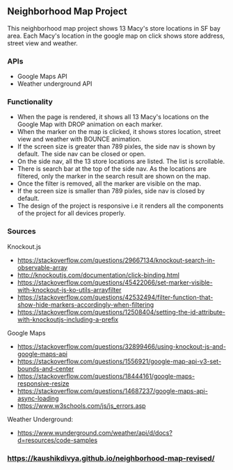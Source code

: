 ## Neighborhood Map Project

This neighborhood map project shows 13 Macy's store locations in SF bay area. Each Macy's location in the google map on click shows store address, street view and weather.

### APIs
- Google Maps API
- Weather underground API

### Functionality
- When the page is rendered, it shows all 13 Macy's locations on the Google Map with DROP animation on each marker.
- When the marker on the map is clicked, it shows stores location, street view and weather with BOUNCE animation.
- If the screen size is greater than 789 pixles, the side nav is shown by default. The side nav can be closed or open.
- On the side nav, all the 13 store locations are listed. The list is scrollable.
- There is search bar at the top of the side nav. As the locations are filtered, only the marker in the search result are shown on the map.
- Once the filter is removed, all the marker are visible on the map.
- If the screen size is smaller than 789 pixles, side nav is closed by default.
- The design of the project is responsive i.e it renders all the components of the project for all devices properly.

### Sources
Knockout.js
- https://stackoverflow.com/questions/29667134/knockout-search-in-observable-array
- http://knockoutjs.com/documentation/click-binding.html
- https://stackoverflow.com/questions/45422066/set-marker-visible-with-knockout-js-ko-utils-arrayfilter
- https://stackoverflow.com/questions/42532494/filter-function-that-show-hide-markers-accordingly-when-filtering
- https://stackoverflow.com/questions/12508404/setting-the-id-attribute-with-knockoutjs-including-a-prefix

Google Maps
- https://stackoverflow.com/questions/32899466/using-knockout-js-and-google-maps-api
- https://stackoverflow.com/questions/1556921/google-map-api-v3-set-bounds-and-center
- https://stackoverflow.com/questions/18444161/google-maps-responsive-resize
- https://stackoverflow.com/questions/14687237/google-maps-api-async-loading
- https://www.w3schools.com/js/js_errors.asp

Weather Underground:
- https://www.wunderground.com/weather/api/d/docs?d=resources/code-samples

### https://kaushikdivya.github.io/neighborhood-map-revised/
